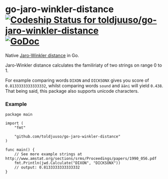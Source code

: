 go-jaro-winkler-distance [![Codeship Status for toldjuuso/go-jaro-winkler-distance](https://codeship.com/projects/3650d490-0484-0133-f7cd-1a88c4115bd9/status?branch=master)](https://codeship.com/projects/89371) [![GoDoc](https://godoc.org/github.com/toldjuuso/go-jaro-winkler-distance?status.png)](https://godoc.org/github.com/toldjuuso/go-jaro-winkler-distance)
=====

Native [Jaro-Winkler distance](https://en.wikipedia.org/wiki/Jaro%E2%80%93Winkler_distance) in Go.

Jaro-Winkler distance calculates the familiriaty of two strings on range 0 to 1.

For example comparing words `DIXON` and `DICKSONX` gives you score of `0.8133333333333332`, whilst comparing words `sound` and `ääni` will yield `0.438`. That being said, this package also supports unicode characters.

### Example

	package main

	import (
		"fmt"

		"github.com/toldjuuso/go-jaro-winkler-distance"
	)

	func main() {
		// See more example strings at http://www.amstat.org/sections/srms/Proceedings/papers/1990_056.pdf
		fmt.Println(jwd.Calculate("DIXON", "DICKSONX"))
		// output: 0.8133333333333332
	}
